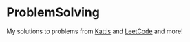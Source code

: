 # ProblemSolving

My solutions to problems from [Kattis](https://open.kattis.com/) and [LeetCode](https://leetcode.com/) and more!
